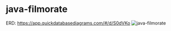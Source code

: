 # java-filmorate

ERD: https://app.quickdatabasediagrams.com/#/d/S0dVKo
![java-filmorate](https://user-images.githubusercontent.com/113539431/222957819-bff7b97b-ced5-43d5-b4e5-78bc9579a78e.png)
